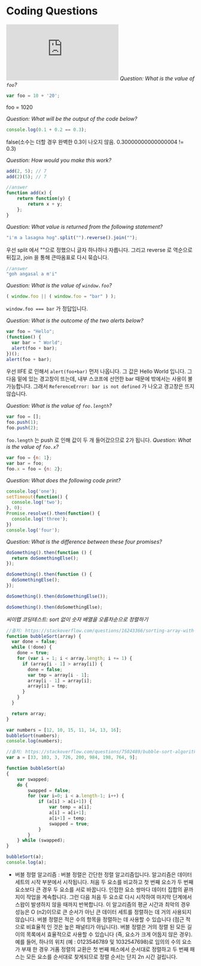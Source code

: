 # Coding Questions
![출처](https://github.com/h5bp/Front-end-Developer-Interview-Questions/blob/master/questions/coding-questions.md)
*Question: What is the value of `foo`?*
```javascript
var foo = 10 + '20';
```
foo = 1020

*Question: What will be the output of the code below?*
```javascript
console.log(0.1 + 0.2 == 0.3);
```
false(소수는 더할 경우 완벽한 0.3이 나오지 않음. 0.30000000000000004 != 0.3)

*Question: How would you make this work?*
```javascript
add(2, 5); // 7
add(2)(5); // 7
```
```javascript
//answer
function add(x) {
    return function(y) {
        return x + y;
    };
}
```

*Question: What value is returned from the following statement?*
```javascript
"i'm a lasagna hog".split("").reverse().join("");
```
우선 split 에서 ""으로 정했으니 글자 하나하나 자릅니다. 그리고 reverse 로 역순으로 뒤집고, join 을 통해 큰따옴표로 다시 묶습니다.
```javascript
//answer
"goh angasal a m'i"
```

*Question: What is the value of `window.foo`?*
```javascript
( window.foo || ( window.foo = "bar" ) );
```
`window.foo === bar` 가 정답입니다.

*Question: What is the outcome of the two alerts below?*
```javascript
var foo = "Hello";
(function() {
  var bar = " World";
  alert(foo + bar);
})();
alert(foo + bar);
```
우선  IIFE 로 인해서 `alert(foo+bar)` 먼저 나옵니다. 그 값은 Hello World 입니다.
그 다음 밑에 있는 경고창이 뜨는데, 내부 스코프에 선언한 bar 때문에 밖에서는 사용이 불가능합니다. 그래서 `ReferenceError: bar is not defined` 가 나오고 경고창은 뜨지 않습니다.

*Question: What is the value of `foo.length`?*
```javascript
var foo = [];
foo.push(1);
foo.push(2);
```
`foo.length` 는 push 로 인해 값이 두 개 들어갔으므로 2가 됩니다.
*Question: What is the value of `foo.x`?*
```javascript
var foo = {n: 1};
var bar = foo;
foo.x = foo = {n: 2};
```

*Question: What does the following code print?*
```javascript
console.log('one');
setTimeout(function() {
  console.log('two');
}, 0);
Promise.resolve().then(function() {
  console.log('three');
})
console.log('four');
```

*Question: What is the difference between these four promises?*
```javascript
doSomething().then(function () {
  return doSomethingElse();
});

doSomething().then(function () {
  doSomethingElse();
});

doSomething().then(doSomethingElse());

doSomething().then(doSomethingElse);
```

*씨이랩 코딩테스트: sort 없이 숫자 배열을 오름차순으로 정렬하기*
```javascript
//출처: https://stackoverflow.com/questions/16243366/sorting-array-with-numbers-without-sort-method
function bubbleSort(array) {
  var done = false;
  while (!done) {
    done = true;
    for (var i = 1; i < array.length; i += 1) {
      if (array[i - 1] > array[i]) {
        done = false;
        var tmp = array[i - 1];
        array[i - 1] = array[i];
        array[i] = tmp;
      }
    }
  }

  return array;
}

var numbers = [12, 10, 15, 11, 14, 13, 16];
bubbleSort(numbers);
console.log(numbers);
```
```javascript
//출처: https://stackoverflow.com/questions/7502489/bubble-sort-algorithm-javascript
var a = [33, 103, 3, 726, 200, 984, 198, 764, 9];

function bubbleSort(a)
{
    var swapped;
    do {
        swapped = false;
        for (var i=0; i < a.length-1; i++) {
            if (a[i] > a[i+1]) {
                var temp = a[i];
                a[i] = a[i+1];
                a[i+1] = temp;
                swapped = true;
            }
        }
    } while (swapped);
}

bubbleSort(a);
console.log(a);
```
- 버블 정렬 알고리즘 : 버블 정렬은 간단한 정렬 알고리즘입니다. 알고리즘은 데이터 세트의 시작 부분에서 시작됩니다. 처음 두 요소를 비교하고 첫 번째 요소가 두 번째 요소보다 큰 경우 두 요소를 서로 바꿉니다. 인접한 요소 쌍마다 데이터 집합의 끝까지이 작업을 계속합니다. 그런 다음 처음 두 요소로 다시 시작하여 마지막 단계에서 스왑이 발생하지 않을 때까지 반복합니다. 이 알고리즘의 평균 시간과 최악의 경우 성능은 O (n2)이므로 큰 순서가 아닌 큰 데이터 세트를 정렬하는 데 거의 사용되지 않습니다. 버블 정렬은 적은 수의 항목을 정렬하는 데 사용할 수 있습니다 (점근 적으로 비효율적 인 것은 높은 패널티가 아닙니다). 버블 정렬은 거의 정렬 된 모든 길이의 목록에서 효율적으로 사용할 수 있습니다 (즉, 요소가 크게 어둡지 않은 경우). 예를 들어, 하나의 위치 (예 : 0123546789 및 1032547698)로 임의의 수의 요소가 부재 한 경우 거품 정렬의 교환은 첫 번째 패스에서 순서대로 정렬하고 두 번째 패스는 모든 요소를 ​​순서대로 찾게되므로 정렬 순서는 단지 2n 시간 걸립니다.
